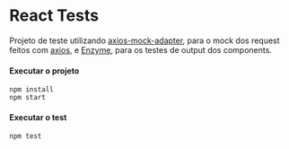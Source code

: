 # React Tests

Projeto de teste utilizando [axios-mock-adapter](https://github.com/ctimmerm/axios-mock-adapter), para o mock dos request feitos com [axios](https://github.com/axios/axios), e [Enzyme](https://github.com/airbnb/enzyme), para os testes de output dos components.

#### Executar o projeto
```
npm install
npm start
```

#### Executar o test
```
npm test
```
